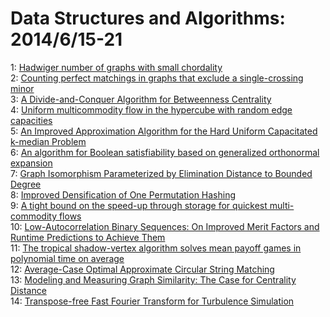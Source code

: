 # Data Structures and Algorithms: 2014/6/15-21  
1: [Hadwiger number of graphs with small chordality](https://doi.org/10.48550/arXiv.1406.3812)  
2: [Counting perfect matchings in graphs that exclude a single-crossing  minor](https://doi.org/10.48550/arXiv.1406.4056)  
3: [A Divide-and-Conquer Algorithm for Betweenness Centrality](https://doi.org/10.48550/arXiv.1406.4173)  
4: [Uniform multicommodity flow in the hypercube with random edge capacities](https://doi.org/10.48550/arXiv.1406.4433)  
5: [An Improved Approximation Algorithm for the Hard Uniform Capacitated  k-median Problem](https://doi.org/10.48550/arXiv.1406.4454)  
6: [An algorithm for Boolean satisfiability based on generalized orthonormal  expansion](https://doi.org/10.48550/arXiv.1406.4712)  
7: [Graph Isomorphism Parameterized by Elimination Distance to Bounded  Degree](https://doi.org/10.48550/arXiv.1406.4718)  
8: [Improved Densification of One Permutation Hashing](https://doi.org/10.48550/arXiv.1406.4784)  
9: [A tight bound on the speed-up through storage for quickest  multi-commodity flows](https://doi.org/10.48550/arXiv.1406.4799)  
10: [Low-Autocorrelation Binary Sequences: On Improved Merit Factors and  Runtime Predictions to Achieve Them](https://doi.org/10.48550/arXiv.1406.5301)  
11: [The tropical shadow-vertex algorithm solves mean payoff games in  polynomial time on average](https://doi.org/10.48550/arXiv.1406.5433)  
12: [Average-Case Optimal Approximate Circular String Matching](https://doi.org/10.48550/arXiv.1406.5480)  
13: [Modeling and Measuring Graph Similarity: The Case for Centrality  Distance](https://doi.org/10.48550/arXiv.1406.5481)  
14: [Transpose-free Fast Fourier Transform for Turbulence Simulation](https://doi.org/10.48550/arXiv.1406.5597)  